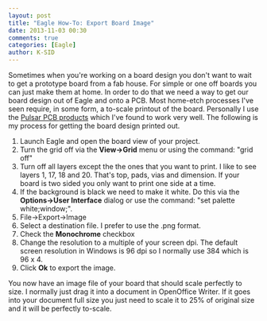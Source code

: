 ```yaml
---
layout: post
title: "Eagle How-To: Export Board Image"
date: 2013-11-03 00:30
comments: true
categories: [Eagle]
author: K-SID
---
```


Sometimes when you're working on a board design you don't want to wait to get a prototype board from a fab house. For simple or one off boards you can just make them at home. In order to do that we need a way to get our board design out of Eagle and onto a PCB. Most home-etch processes I've seen require, in some form, a to-scale printout of the board. Personally I use the [Pulsar PCB products][pulsar] which I've found to work very well. The following is my process for getting the board design printed out.

  1.  Launch Eagle and open the board view of your project.
  2.  Turn the grid off via the **View->Grid** menu or using the command: "grid off"
  3.  Turn off all layers except the the ones that you want to print. I like to see layers 1, 17, 18 and 20. That's top, pads, vias and dimension. If your board is two sided you only want to print one side at a time.
  4.  If the background is black we need to make it white. Do this via the **Options->User Interface** dialog or use the command: "set palette white;window;".
  5.  File->Export->Image
  6.  Select a destination file. I prefer to use the .png format.
  7.  Check the **Monochrome** checkbox
  8.  Change the resolution to a multiple of your screen dpi. The default screen resolution in Windows is 96 dpi so I normally use 384 which is 96 x 4.
  9.  Click **Ok** to export the image.

  You now have an image file of your board that should scale perfectly to size. I normally just drag it into a document in OpenOffice Writer. If it goes into your document full size you just need to scale it to 25% of original size and it will be perfectly to-scale. 


[pulsar]: http://www.pcbfx.com/